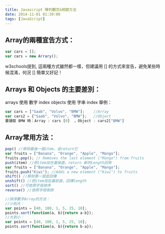 ```yaml
---
title: Javascript 陣列觀念&相關方法
date: 2014-11-01 01:39:00
tags: [JavaScript]
---
```


## Array的兩種宣告方式： 
```Javascript
var cars = []; 
var cars = new Arrary();
```
w3schools提到, 這兩種方式雖然都一樣，但建議用 [] 的方式來宣告，避免某些時候混淆，何況 [] 簡單又好記！
<!-- more -->

## Arrays 和 Objects 的主要差別：
arrays 使用 數字 index
objects 使用 字串 index
舉例：
```Javascript
var cars = ["Saab", "Volvo", "BMW"];    //Array
var cars2 = {"Saab", "Volvo", "BMW"};   //Object
要讀取 BMW 時：Array : cars [0]  ，Object : cars2["BMW"]
```

## Array常用方法：
```Javascript
pop() //移除最後一個item，並return它
var fruits = ["Banana", "Orange", "Apple", "Mango"];
fruits.pop(); // Removes the last element ("Mango") from fruits
push(item) //把item加在最後面，return 新的Length回來
var fruits = ["Banana", "Orange", "Apple", "Mango"];
fruits.push("Kiwi"); //Adds a new element ("Kiwi") to fruits
shift() //移除第一個並回傳
unshift() //把item加在最前面，回傳length
sort() //可依照字母排序
reverse() //依照字母倒排

//排序數字Array的方法：
//小到大：
var points = [40, 100, 1, 5, 25, 10];
points.sort(function(a, b){return a-b});
//大到小：
var points = [40, 100, 1, 5, 25, 10];
points.sort(function(a, b){return b-a});
```
